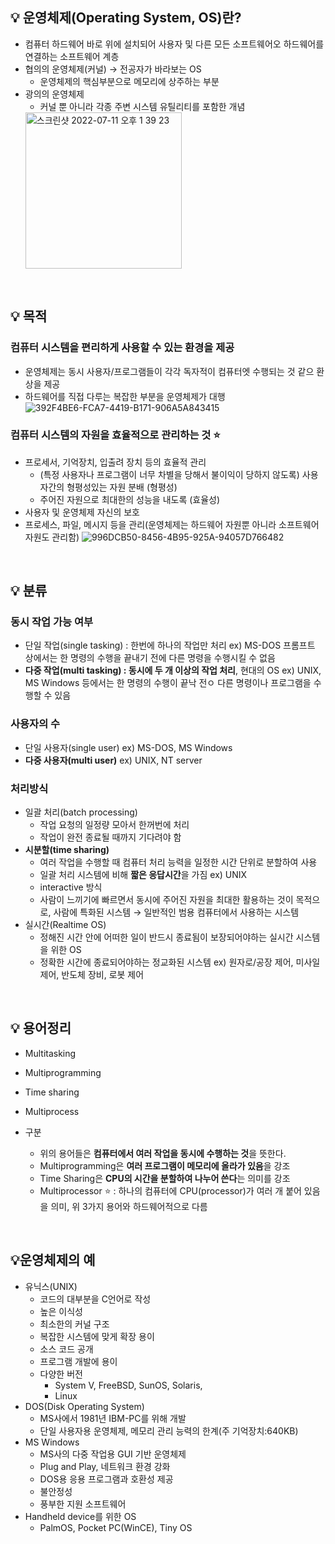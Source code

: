 ## 💡 운영체제(Operating System, OS)란?
- 컴퓨터 하드웨어 바로 위에 설치되어 사용자 및 다른 모든 소프트웨어오 하드웨어를 연결하는 소프트웨어 계층
- 협의의 운영체제(커널) → 전공자가 바라보는 OS
    - 운영체제의 핵심부분으로 메모리에 상주하는 부분
- 광의의 운영체제
    - 커널 뿐 아니라 각종 주변 시스템 유틸리티를 포함한 개념
    <img width="250" alt="스크린샷 2022-07-11 오후 1 39 23" src="https://user-images.githubusercontent.com/8343301/178199923-7dab0208-8c3f-404e-9366-19d7ee236904.png">
</br>

## 💡 목적
### 컴퓨터 시스템을 편리하게 사용할 수 있는 환경을 제공
- 운영체제는 동시 사용자/프로그램들이 각각 독자적이 컴퓨터엣 수행되는 것 같으 환상을 제공
- 하드웨어를 직접 다루는 복잡한 부분을 운영체제가 대행
    ![392F4BE6-FCA7-4419-B171-906A5A843415](https://user-images.githubusercontent.com/8343301/178200082-43d867de-bc0b-4b9a-9830-54b4ca2f1050.jpeg)

### 컴퓨터 시스템의 자원을 효율적으로 관리하는 것 ⭐️ 
- 프로세서, 기억장치, 입출려 장치 등의 효율적 관리
    - (특정 사용자나 프로그램이 너무 차별을 당해서 불이익이 당하지 않도록) 사용자간의 형평성있는 자원 분배 (형평성)
    - 주어진 자원으로 최대한의 성능을 내도록 (효율성)
- 사용자 및 운영체제 자신의 보호
- 프로세스, 파일, 메시지 등을 관리(운영체제는 하드웨어 자원뿐 아니라 소프트웨어 자원도 관리함)
    ![996DCB50-8456-4B95-925A-94057D766482](https://user-images.githubusercontent.com/8343301/178200113-810e706a-a99d-445f-9fff-b60c23341ae5.jpeg)
</br>

## 💡 분류
### 동시 작업 가능 여부
- 단일 작업(single tasking) : 한번에 하나의 작업만 처리
    ex) MS-DOS 프롬프트 상에서는 한 명령의 수행을 끝내기 전에 다른 명령을 수행시킬 수 없음
- **다중 작업(multi tasking) : 동시에 두 개 이상의 작업 처리**, 현대의 OS
    ex) UNIX, MS Windows 등에서는 한 명령의 수행이 끝낙 전ㅇ 다른 명령이나 프로그램을 수행할 수 있음
    
### 사용자의 수
- 단일 사용자(single user)
ex) MS-DOS, MS Windows
- **다중 사용자(multi user)**
ex) UNIX, NT server

### 처리방식
- 일괄 처리(batch processing)
    - 작업 요청의 일정량 모아서 한꺼번에 처리
    - 작업이 완전 종료될 때까지 기다려야 함
- **시분할(time sharing)**
    - 여러 작업을 수행할 때 컴퓨터 처리 능력을 일정한 시간 단위로 분할하여 사용
    - 일괄 처리 시스템에 비해 **짧은 응답시간**을 가짐
        ex) UNIX
    - interactive 방식
    - 사람이 느끼기에 빠르면서 동시에 주어진 자원을 최대한 활용하는 것이 목적으로, 사람에 특화된 시스템 → 일반적인 범용 컴퓨터에서 사용하는 시스템
- 실시간(Realtime OS)
    - 정해진 시간 안에 어떠한 일이 반드시 종료됨이 보장되어야하는 실시간 시스템을 위한 OS
    - 정확한 시간에 종료되어야하는 정교화된 시스템
    ex) 원자로/공장 제어, 미사일 제어, 반도체 장비, 로봇 제어
</br>

## 💡 용어정리
- Multitasking
- Multiprogramming
- Time sharing
- Multiprocess


- 구분
    - 위의 용어들은 **컴퓨터에서 여러 작업을 동시에 수행하는 것**을 뜻한다.
    - Multiprogramming은 **여러 프로그램이 메모리에 올라가 있음**을 강조
    - Time Sharing은 **CPU의 시간을 분할하여 나누어 쓴다**는 의미를 강조
    - Multiprocessor ⭐️ : 하나의 컴퓨터에 CPU(processor)가 여러 개 붙어 있음을 의미, 위 3가지 용어와 하드웨어적으로  다름
</br>

## 💡운영체제의 예
- 유닉스(UNIX)
    - 코드의 대부분을 C언어로 작성
    - 높은 이식성
    - 최소한의 커널 구조
    - 복잡한 시스템에 맞게 확장 용이
    - 소스 코드 공개
    - 프로그램 개발에 용이
    - 다양한 버전
        - System V, FreeBSD, SunOS, Solaris,
        - Linux
- DOS(Disk Operating System)
    - MS사에서 1981년 IBM-PC를 위해 개발
    - 단일 사용자용 운영체제, 메모리 관리 능력의 한계(주 기억장치:640KB)
- MS Windows
    - MS사의 다중 작업용 GUI 기반 운영체제
    - Plug and Play, 네트워크 환경 강화
    - DOS용 응용 프로그램과 호환성 제공
    - 불안정성
    - 풍부한 지원 소프트웨어
- Handheld device를 위한 OS
    - PalmOS, Pocket PC(WinCE), Tiny OS
